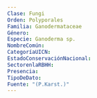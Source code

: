 ```yaml
---
Clase: Fungi
Orden: Polyporales
Familia: Ganodermataceae
Género: 
Especie: Ganoderma sp.
NombreComún: 
CategoríaUICN: 
EstadoConservaciónNacional: 
SectorenlaRBHH: 
Presencia: 
TipoDeDato: 
Fuente: "(P.Karst.)"
---
```

